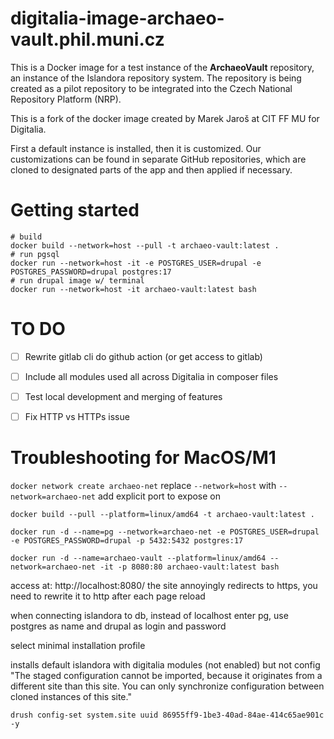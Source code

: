 # digitalia-image-archaeo-vault.phil.muni.cz

This is a Docker image for a test instance of the **ArchaeoVault** repository, an instance of the Islandora repository system. The repository is being created as a pilot repository to be integrated into the Czech National Repository Platform (NRP).

This is a fork of the docker image created by Marek Jaroš at CIT FF MU for Digitalia.

First a default instance is installed, then it is customized. Our customizations can be found in separate GitHub repositories, which are cloned to designated parts of the app and then applied if necessary.

# Getting started

```console
# build
docker build --network=host --pull -t archaeo-vault:latest .
# run pgsql
docker run --network=host -it -e POSTGRES_USER=drupal -e POSTGRES_PASSWORD=drupal postgres:17
# run drupal image w/ terminal
docker run --network=host -it archaeo-vault:latest bash
```

# TO DO

- [ ] Rewrite gitlab cli do github action (or get access to gitlab)

- [ ] Include all modules used all across Digitalia in composer files

- [ ] Test local development and merging of features

- [ ] Fix HTTP vs HTTPs issue

# Troubleshooting for MacOS/M1

`docker network create archaeo-net`
replace `--network=host` with `--network=archaeo-net`
add explicit port to expose on

```console
docker build --pull --platform=linux/amd64 -t archaeo-vault:latest .

docker run -d --name=pg --network=archaeo-net -e POSTGRES_USER=drupal -e POSTGRES_PASSWORD=drupal -p 5432:5432 postgres:17

docker run -d --name=archaeo-vault --platform=linux/amd64 --network=archaeo-net -it -p 8080:80 archaeo-vault:latest bash
```

access at: http://localhost:8080/
the site annoyingly redirects to https, you need to rewrite it to http after each page reload

when connecting islandora to db, instead of localhost enter pg, use postgres as name and drupal as login and password

select minimal installation profile

installs default islandora with digitalia modules (not enabled) but not config
"The staged configuration cannot be imported, because it originates from a different site than this site. You can only synchronize configuration between cloned instances of this site."

```console
drush config-set system.site uuid 86955ff9-1be3-40ad-84ae-414c65ae901c -y
```
